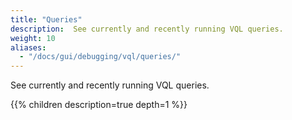 ```yaml
---
title: "Queries"
description:  See currently and recently running VQL queries.
weight: 10
aliases:
  - "/docs/gui/debugging/vql/queries/"
---
```


See currently and recently running VQL queries.

{{% children description=true depth=1 %}}
